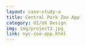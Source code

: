 ```yaml
---
layout: case-study-a
title: Central Park Zoo App
category: UI/UX Design
img: img/project3.jpg
link: nyc-zoo-app.html
---
```

